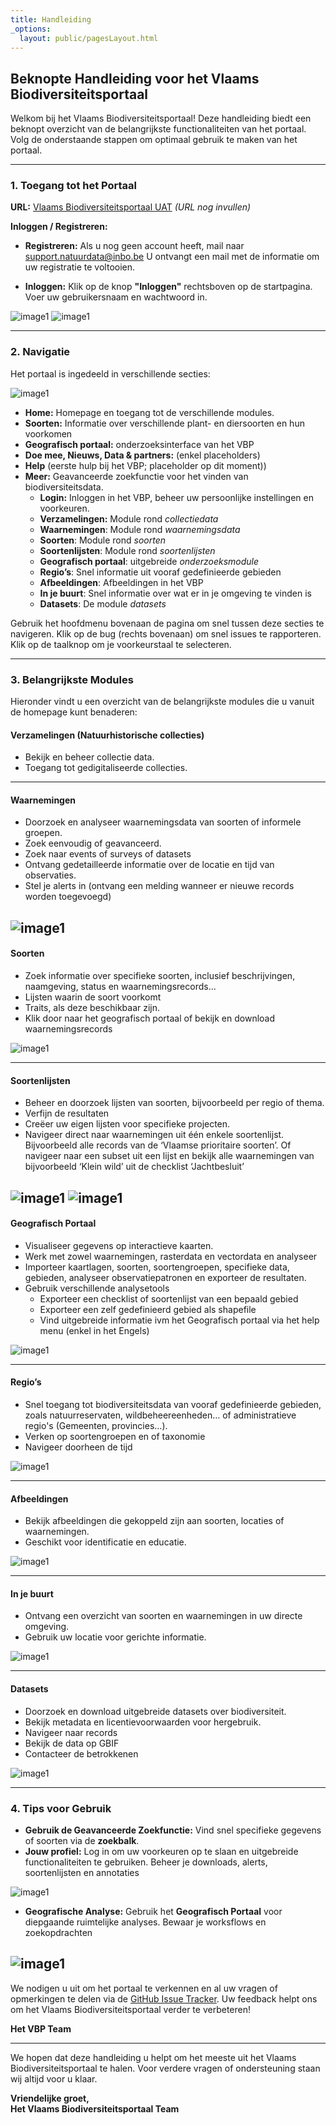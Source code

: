 ```yaml
---
title: Handleiding
_options:
  layout: public/pagesLayout.html
---
```


## Beknopte Handleiding voor het Vlaams Biodiversiteitsportaal

Welkom bij het Vlaams Biodiversiteitsportaal\! Deze handleiding biedt een beknopt overzicht van de belangrijkste functionaliteiten van het portaal. Volg de onderstaande stappen om optimaal gebruik te maken van het portaal.

---

### 1\. Toegang tot het Portaal

**URL:** [Vlaams Biodiversiteitsportaal UAT](#) *(URL nog invullen)*

**Inloggen / Registreren:**

- **Registreren:** Als u nog geen account heeft, mail naar [support.natuurdata@inbo.be](mailto:support@natuurdata.inbo.be) U ontvangt een mail met de informatie om uw registratie te voltooien.  
    
- **Inloggen:** Klik op de knop **"Inloggen"** rechtsboven op de startpagina. Voer uw gebruikersnaam en wachtwoord in.

![image1](/images/Afbeelding1.png)
![image1](/images/Afbeelding2.png)

<!---
<p align="center">
  <img src="https://github.com/inbo/vlaams-biodiversiteitsportaal/blob/branding-homepage/branding/app/assets/images/Afbeelding1.png?raw=true" />
  <img src="https://github.com/inbo/vlaams-biodiversiteitsportaal/blob/branding-homepage/branding/app/assets/images/Afbeelding2.png?raw=true" />
</p>


<p align="left">
  <img src="/images/Afbeelding1.png" />
  <img src="/images/Afbeelding2.png" />
</p>

-->

---

### 2\. Navigatie

Het portaal is ingedeeld in verschillende secties:

![image1](/images/Afbeelding3.png)

- **Home:** Homepage en toegang tot de verschillende modules.  
- **Soorten:** Informatie over verschillende plant- en diersoorten en hun voorkomen  
- **Geografisch portaal:** onderzoeksinterface van het VBP  
- **Doe mee, Nieuws, Data & partners:** (enkel placeholders)  
- **Help** (eerste hulp bij het VBP; placeholder op dit moment))  
- **Meer:** Geavanceerde zoekfunctie voor het vinden van biodiversiteitsdata.  
  - **Login:**  Inloggen in het VBP, beheer uw persoonlijke instellingen en voorkeuren.  
  - **Verzamelingen:** Module rond *collectiedata*  
  - **Waarnemingen**: Module rond *waarnemingsdata*  
  - **Soorten**: Module rond *soorten*  
  - **Soortenlijsten**: Module rond  *soortenlijsten*  
  - **Geografisch portaal**: uitgebreide *onderzoeksmodule*  
  - **Regio’s**: Snel informatie uit vooraf gedefinieerde gebieden  
  - **Afbeeldingen**: Afbeeldingen in het VBP  
  - **In je buurt**: Snel informatie over wat er in je omgeving te vinden is  
  - **Datasets**: De module *datasets*

Gebruik het hoofdmenu bovenaan de pagina om snel tussen deze secties te navigeren. Klik op de bug (rechts bovenaan) om snel issues te rapporteren. Klik op de taalknop om je voorkeurstaal te selecteren.

---

### 3\. **Belangrijkste Modules**

Hieronder vindt u een overzicht van de belangrijkste modules die u vanuit de homepage kunt benaderen:

#### **Verzamelingen (Natuurhistorische collecties)**

- Bekijk en beheer collectie data.  
- Toegang tot gedigitaliseerde collecties.

---

#### **Waarnemingen**

- Doorzoek en analyseer waarnemingsdata van soorten of informele groepen.  
- Zoek eenvoudig of geavanceerd.  
- Zoek naar events of surveys of datasets  
- Ontvang gedetailleerde informatie over de locatie en tijd van observaties.  
- Stel je alerts in (ontvang een melding wanneer er nieuwe records worden toegevoegd)


![image1](/images/Afbeelding4.png)
---

#### **Soorten**

- Zoek informatie over specifieke soorten, inclusief beschrijvingen, naamgeving, status en waarnemingsrecords...  
- Lijsten waarin de soort voorkomt  
- Traits, als deze beschikbaar zijn.  
- Klik door naar het geografisch portaal of bekijk en download waarnemingsrecords

![image1](/images/Afbeelding5.png)

---

#### **Soortenlijsten**

- Beheer en doorzoek lijsten van soorten, bijvoorbeeld per regio of thema.  
- Verfijn de resultaten  
- Creëer uw eigen lijsten voor specifieke projecten.  
- Navigeer direct naar waarnemingen uit één enkele soortenlijst. Bijvoorbeeld alle records van de ‘Vlaamse prioritaire soorten’. Of navigeer naar een subset uit een lijst en bekijk alle waarnemingen van bijvoorbeeld ‘Klein wild’ uit de checklist ‘Jachtbesluit’


![image1](/images/Afbeelding6.png)
![image1](/images/Afbeelding7.png)
---

#### **Geografisch Portaal**

- Visualiseer gegevens op interactieve kaarten.  
- Werk met zowel waarnemingen, rasterdata en vectordata en analyseer  
- Importeer kaartlagen, soorten, soortengroepen, specifieke data, gebieden, analyseer observatiepatronen en exporteer de resultaten.  
- Gebruik verschillende analysetools  
  - Exporteer een checklist of soortenlijst van een bepaald gebied  
  - Exporteer een zelf gedefinieerd gebied als shapefile  
  - Vind uitgebreide informatie ivm het Geografisch portaal via het help menu (enkel in het Engels)
  
![image1](/images/Afbeelding8.png)

---
  
#### **Regio’s**

- Snel toegang tot biodiversiteitsdata van vooraf gedefinieerde gebieden, zoals natuurreservaten, wildbeheereenheden… of administratieve regio's (Gemeenten, provincies…).  
- Verken op soortengroepen en of taxonomie  
- Navigeer doorheen de tijd

![image1](/images/Afbeelding9.png)

---

#### **Afbeeldingen**

- Bekijk afbeeldingen die gekoppeld zijn aan soorten, locaties of waarnemingen.  
- Geschikt voor identificatie en educatie.

![image1](/images/Afbeelding10.png)

---

#### **In je buurt**

- Ontvang een overzicht van soorten en waarnemingen in uw directe omgeving.  
- Gebruik uw locatie voor gerichte informatie.

![image1](/images/Afbeelding11.png)

---

#### **Datasets**

- Doorzoek en download uitgebreide datasets over biodiversiteit.  
- Bekijk metadata en licentievoorwaarden voor hergebruik.  
- Navigeer naar records  
- Bekijk de data op GBIF  
- Contacteer de betrokkenen

![image1](/images/Afbeelding12.png)

  
---

### 4\. **Tips voor Gebruik**

- **Gebruik de Geavanceerde Zoekfunctie:** Vind snel specifieke gegevens of soorten via de **zoekbalk**.  
- **Jouw profiel:** Log in om uw voorkeuren op te slaan en uitgebreide functionaliteiten te gebruiken. Beheer je downloads, alerts, soortenlijsten en annotaties

![image1](/images/Afbeelding13.png)

- **Geografische Analyse:** Gebruik het **Geografisch Portaal** voor diepgaande ruimtelijke analyses. Bewaar je worksflows en zoekopdrachten

![image1](/images/Afbeelding14.png)
---


We nodigen u uit om het portaal te verkennen en al uw vragen of opmerkingen te delen via de [GitHub Issue Tracker](https://github.com/inbo/vlaams-biodiversiteitsportaal/issues). Uw feedback helpt ons om het Vlaams Biodiversiteitsportaal verder te verbeteren\!

**Het VBP Team**

---

We hopen dat deze handleiding u helpt om het meeste uit het Vlaams Biodiversiteitsportaal te halen. Voor verdere vragen of ondersteuning staan wij altijd voor u klaar.

**Vriendelijke groet,**  
**Het Vlaams Biodiversiteitsportaal Team**

